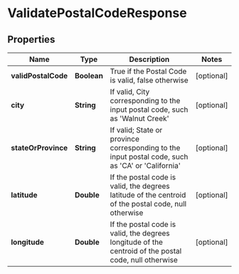 
# ValidatePostalCodeResponse

## Properties
Name | Type | Description | Notes
------------ | ------------- | ------------- | -------------
**validPostalCode** | **Boolean** | True if the Postal Code is valid, false otherwise |  [optional]
**city** | **String** | If valid, City corresponding to the input postal code, such as &#39;Walnut Creek&#39; |  [optional]
**stateOrProvince** | **String** | If valid; State or province corresponding to the input postal code, such as &#39;CA&#39; or &#39;California&#39; |  [optional]
**latitude** | **Double** | If the postal code is valid, the degrees latitude of the centroid of the postal code, null otherwise |  [optional]
**longitude** | **Double** | If the postal code is valid, the degrees longitude of the centroid of the postal code, null otherwise |  [optional]



